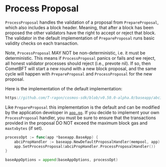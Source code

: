 # Process Proposal

`ProcessProposal` handles the validation of a proposal from `PrepareProposal`,
which also includes a block header. Meaning, that after a block has been proposed
the other validators have the right to accept or reject that block. The validator in the
default implementation of `PrepareProposal` runs basic validity checks on each
transaction.

Note, `ProcessProposal` MAY NOT be non-deterministic, i.e. it must be deterministic.
This means if `ProcessProposal` panics or fails and we reject, all honest validator
processes should reject (i.e., prevote nil). If so, then CometBFT will start a new round with a new block proposal, and the same cycle will happen with `PrepareProposal`
and `ProcessProposal` for the new proposal.

Here is the implementation of the default implementation:

```go reference
https://github.com/T-ragon/cosmos-sdk/blob/v0.50.0-alpha.0/baseapp/abci_utils.go#L153-L159
```

Like `PrepareProposal` this implementation is the default and can be modified by
the application developer in [`app.go`](https://docs.cosmos.network/main/build/building-apps/app-go-v2). If you decide to implement
your own `ProcessProposal` handler, you must be sure to ensure that the transactions
provided in the proposal DO NOT exceed the maximum block gas and `maxtxbytes` (if set).

```go
processOpt := func(app *baseapp.BaseApp) {
    abciPropHandler := baseapp.NewDefaultProposalHandler(mempool, app)
    app.SetProcessProposal(abciPropHandler.ProcessProposalHandler())
}

baseAppOptions = append(baseAppOptions, processOpt)
```
